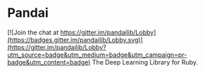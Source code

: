 # Pandai

[![Join the chat at https://gitter.im/pandailib/Lobby](https://badges.gitter.im/pandailib/Lobby.svg)](https://gitter.im/pandailib/Lobby?utm_source=badge&utm_medium=badge&utm_campaign=pr-badge&utm_content=badge)
The Deep Learning Library for Ruby.
